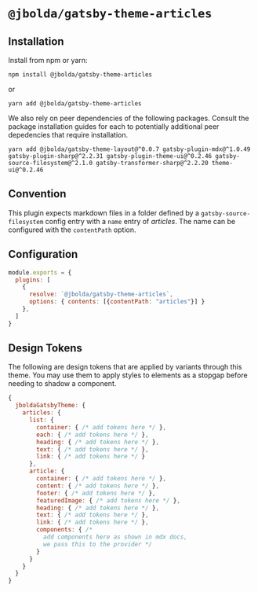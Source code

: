 # `@jbolda/gatsby-theme-articles`

## Installation
Install from npm or yarn:
```
npm install @jbolda/gatsby-theme-articles
```
or
```
yarn add @jbolda/gatsby-theme-articles
```

We also rely on peer dependencies of the following packages. Consult the package installation guides for each to potentially additional peer depedencies that require installation.

```
yarn add @jbolda/gatsby-theme-layout@^0.0.7 gatsby-plugin-mdx@^1.0.49 gatsby-plugin-sharp@^2.2.31 gatsby-plugin-theme-ui@^0.2.46 gatsby-source-filesystem@^2.1.0 gatsby-transformer-sharp@^2.2.20 theme-ui@^0.2.46
```

## Convention
This plugin expects markdown files in a folder defined by a `gatsby-source-filesystem` config entry with a `name` entry of _articles_. The name can be configured with the `contentPath` option.

## Configuration

```js
module.exports = {
  plugins: [
    {
      resolve: `@jbolda/gatsby-theme-articles`,
      options: { contents: [{contentPath: "articles"}] }
    },
  ]
}
```

## Design Tokens
The following are design tokens that are applied by variants through this theme. You may use them to apply styles to elements as a stopgap before needing to shadow a component.

```js
{
  jboldaGatsbyTheme: {
    articles: {
      list: {
        container: { /* add tokens here */ },
        each: { /* add tokens here */ },
        heading: { /* add tokens here */ },
        text: { /* add tokens here */ },
        link: { /* add tokens here */ }
      },
      article: {
        container: { /* add tokens here */ },
        content: { /* add tokens here */ },
        footer: { /* add tokens here */ },
        featuredImage: { /* add tokens here */ },
        heading: { /* add tokens here */ },
        text: { /* add tokens here */ },
        link: { /* add tokens here */ },
        components: { /*
          add components here as shown in mdx docs,
          we pass this to the provider */
        }
      }
    }
  }
}
```
